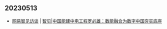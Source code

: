 ## 20230513
- [网易智见访谈](https://m.163.com/news/sub/T1561627188873.html) | [智见|中国能建中电工程罗必雄：数能融合为数字中国夯实底座](https://3g.163.com/tech/article/I4IDT0EU00098IEO.html)


